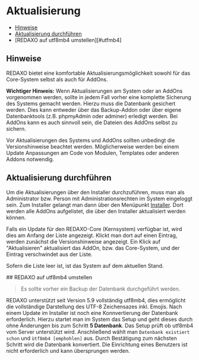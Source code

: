 # Aktualisierung

- [Hinweise](#hinweise)
- [Aktualisierung durchführen](#aktualisierung)
- [REDAXO auf utf8mb4 umstellen][#utfmb4]

<a name="hinweise"></a>
## Hinweise

REDAXO bietet eine komfortable Aktualisierungsmöglichkeit sowohl für das Core-System selbst als auch für AddOns.

**Wichtiger Hinweis:** Wenn Aktualisierungen am System oder an AddOns vorgenommen werden, sollte in jedem Fall vorher eine komplette Sicherung des Systems gemacht werden. Hierzu muss die Datenbank gesichert werden. Dies kann entweder über das Backup-Addon oder über eigene Datenbanktools (z.B. phpmyAdmin oder adminer) erledigt werden. Bei AddOns kann es auch sinnvoll sein, die Dateien des AddOns selbst zu sichern.

Vor Aktualisierungen des Systems und AddOns sollten unbedingt die Versionshinweise beachtet werden. Möglicherweise werden bei einem Update Anpassungen am Code von Modulen, Templates oder anderen Addons notwendig.

<a name="aktualisierung"></a>
## Aktualisierung durchführen

Um die Aktualisierungen über den Installer durchzuführen, muss man als Administrator bzw. Person mit Administrationsrechten im System eingeloggt sein. Zum Installer gelangt man dann über den Menüpunkt [Installer](/{{path}}/{{version}}/installer). Dort werden alle AddOns aufgelistet, die über den Installer aktualisiert werden können.

Falls ein Update für den REDAXO-Core (Kernsystem) verfügbar ist, wird dies am Anfang der Liste angezeigt. Klickt man dort auf einen Eintrag, werden zunächst die Versionshinweise angezeigt. Ein Klick auf "Aktualisieren" aktualisiert das AddOn, bzw. das Core-System, und der Eintrag verschwindet aus der Liste.

Sofern die Liste leer ist, ist das System auf dem aktuellen Stand.

<a name="utf8mb4">
## REDAXO auf utf8mb4 umstellen

> Es sollte vorher ein Backup der Datenbank durchgeführt werden. 

REDAXO unterstützt seit Version 5.9 vollständig utf8mb4, dies ermöglicht die vollständige Darstellung des UTF-8 Zeichensazes inkl. Emojis. Nach einem Update im Installer ist noch eine Konnvertierung der Datenbank erforderlich. Hierzu startet man im System das Setup und geht dieses durch ohne Änderungen bis zum Schritt **5 Datenbank**. 
Das Setup prüft ob utf8mb4 vom Server unterstützt wird. Anschließend wählt man `Datenbank existiert schon` und `ùtf8mb4 [emphohlen]` aus. 
Durch Bestätigung zum nächsten Schritt wird die Datenbank konvertiert. Die Einrichtung eines Benutzers ist nicht erforderlich und kann übersprungen werden. 

